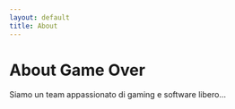 ```yaml
---
layout: default
title: About
---
```


# About Game Over

Siamo un team appassionato di gaming e software libero...
